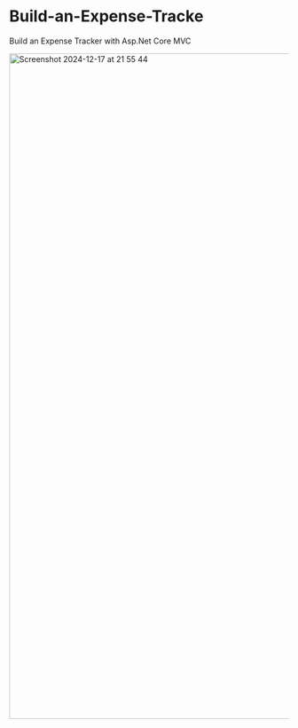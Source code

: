 # Build-an-Expense-Tracke
Build an Expense Tracker with Asp.Net Core MVC


<img width="1201" alt="Screenshot 2024-12-17 at 21 55 44" src="https://github.com/user-attachments/assets/897f1888-d2b1-46cf-9479-d1cd4434faa0" />

